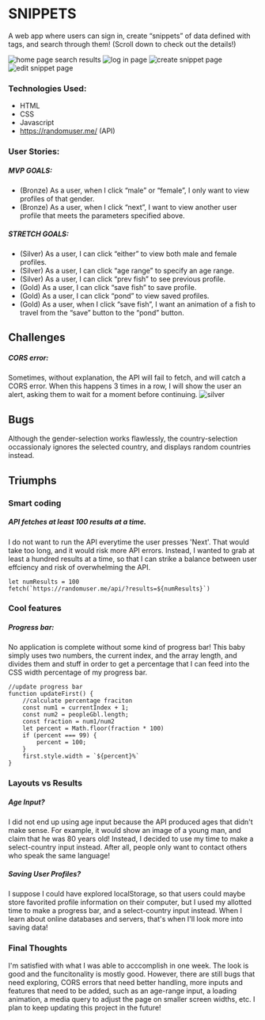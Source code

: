 # SNIPPETS
A web app where users can sign in, create “snippets” of data defined with tags, and search through them! (Scroll down to check out the details!)


![home page search results](/public/image/hSearchGreen.png)
![log in page](/public/image/hLogIn.png)
![create snippet page](/public/image/hCreateSnippet.png)
![edit snippet page](/public/image/hEditSnippet.png)


### Technologies Used:
- HTML
- CSS
- Javascript
- https://randomuser.me/ (API)

### User Stories:
##### MVP GOALS:
- (Bronze) As a user, when I click “male” or “female”, I only want to view profiles of that gender.
- (Bronze) As a user, when I click “next”, I want to view another user profile that meets the parameters specified above.
##### STRETCH GOALS:
- (Silver) As a user, I can click “either” to view both male and female profiles.
- (Silver) As a user, I can click “age range” to specify an age range.
- (Silver) As a user, I can click “prev fish” to see previous profile.
- (Gold) As a user, I can click “save fish” to save profile.  
- (Gold) As a user, I can click “pond” to view saved profiles.
- (Gold) As a user, when I click “save fish”, I want an animation of a fish to travel from the “save” button to the “pond” button.



## Challenges
##### CORS error:
Sometimes, without explanation, the API will fail to fetch,
and will catch a CORS error.  When this happens 3 times in a
row, I will show the user an alert, asking them to wait for a
moment before continuing.
![silver](/images/cors.png)

## Bugs
Although the gender-selection works flawlessly,
the country-selection occassionaly ignores the 
selected country, and displays random countries
instead.

## Triumphs


### Smart coding
##### API fetches at least 100 results at a time.
I do not want to run the API everytime the user presses 'Next'. 
That would take too long, and it would risk more API errors.
Instead, I wanted to grab at least a hundred results at a time,
so that I can strike a balance between user effciency and risk
of overwhelming the API.

```
let numResults = 100
fetch(`https://randomuser.me/api/?results=${numResults}`)
```
### Cool features
##### Progress bar:  
No application is complete without some kind of progress bar!
This baby simply uses two numbers, the current index, and the array length,
and divides them and stuff in order to get a percentage that I can feed into
the CSS width percentage of my progress bar.
```
//update progress bar
function updateFirst() {
    //calculate percentage fraciton
    const num1 = currentIndex + 1;
    const num2 = peopleGbl.length;
    const fraction = num1/num2
    let percent = Math.floor(fraction * 100)
    if (percent === 99) {
        percent = 100;
    }
    first.style.width = `${percent}%`
}
```

### Layouts vs Results 
##### Age Input?
I did not end up using age input because the API
produced ages that didn't make sense.  For example,
it would show an image of a young man, and claim that 
he was 80 years old!  Instead, I decided to use my time to
 make a select-country input instead.  After all, people 
only want to contact others who speak the same language!  
##### Saving User Profiles?
I suppose I could have explored localStorage, so that users could
maybe store favorited profile information on their computer, but I 
used my allotted time to make a progress bar, and a select-country
input instead.  When I learn about online databases and servers,
that's when I'll look more into saving data!


### Final Thoughts
I'm satisfied with what I was able to acccomplish in one week.
The look is good and the funcitonality is mostly good.
However, there are still bugs that need exploring, CORS errors
that need better handling, more inputs and features that need to be 
added, such as an age-range input, a loading animation, a media query 
to adjust the page on smaller screen widths, etc.  I plan to keep updating 
this project in the future!


